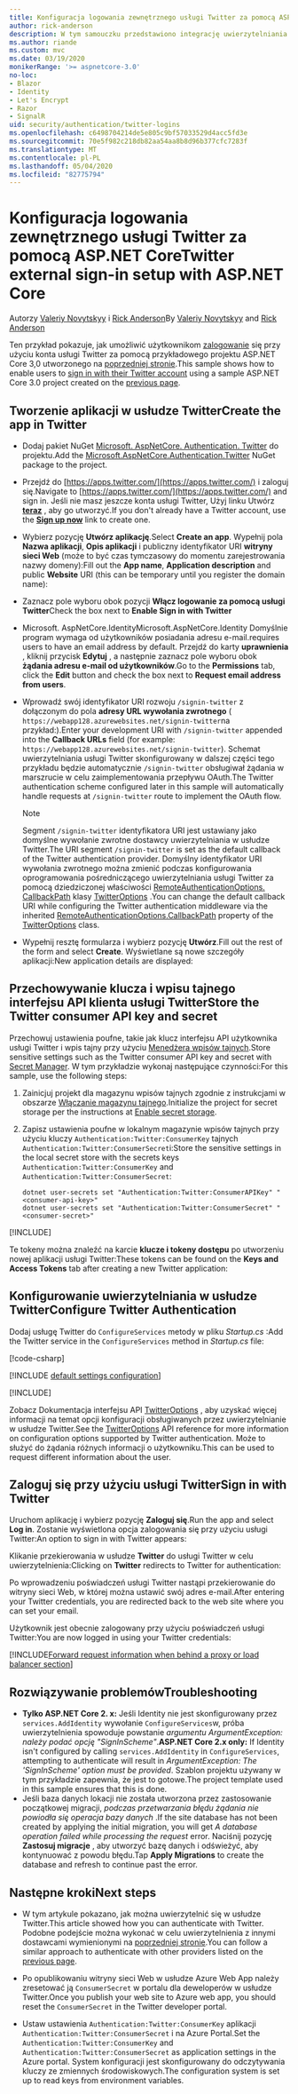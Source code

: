 ```yaml
---
title: Konfiguracja logowania zewnętrznego usługi Twitter za pomocą ASP.NET Core
author: rick-anderson
description: W tym samouczku przedstawiono integrację uwierzytelniania użytkownika konta usługi Twitter z istniejącą aplikacją ASP.NET Core.
ms.author: riande
ms.custom: mvc
ms.date: 03/19/2020
monikerRange: '>= aspnetcore-3.0'
no-loc:
- Blazor
- Identity
- Let's Encrypt
- Razor
- SignalR
uid: security/authentication/twitter-logins
ms.openlocfilehash: c6498704214de5e805c9bf57033529d4acc5fd3e
ms.sourcegitcommit: 70e5f982c218db82aa54aa8b8d96b377cfc7283f
ms.translationtype: MT
ms.contentlocale: pl-PL
ms.lasthandoff: 05/04/2020
ms.locfileid: "82775794"
---
```

# <a name="twitter-external-sign-in-setup-with-aspnet-core"></a><span data-ttu-id="8e117-103">Konfiguracja logowania zewnętrznego usługi Twitter za pomocą ASP.NET Core</span><span class="sxs-lookup"><span data-stu-id="8e117-103">Twitter external sign-in setup with ASP.NET Core</span></span>

<span data-ttu-id="8e117-104">Autorzy [Valeriy Novytskyy](https://github.com/01binary) i [Rick Anderson](https://twitter.com/RickAndMSFT)</span><span class="sxs-lookup"><span data-stu-id="8e117-104">By [Valeriy Novytskyy](https://github.com/01binary) and [Rick Anderson](https://twitter.com/RickAndMSFT)</span></span>

<span data-ttu-id="8e117-105">Ten przykład pokazuje, jak umożliwić użytkownikom [zalogowanie](https://dev.twitter.com/web/sign-in/desktop-browser) się przy użyciu konta usługi Twitter za pomocą przykładowego projektu ASP.NET Core 3,0 utworzonego na [poprzedniej stronie](xref:security/authentication/social/index).</span><span class="sxs-lookup"><span data-stu-id="8e117-105">This sample shows how to enable users to [sign in with their Twitter account](https://dev.twitter.com/web/sign-in/desktop-browser) using a sample ASP.NET Core 3.0 project created on the [previous page](xref:security/authentication/social/index).</span></span>

## <a name="create-the-app-in-twitter"></a><span data-ttu-id="8e117-106">Tworzenie aplikacji w usłudze Twitter</span><span class="sxs-lookup"><span data-stu-id="8e117-106">Create the app in Twitter</span></span>

* <span data-ttu-id="8e117-107">Dodaj pakiet NuGet [Microsoft. AspNetCore. Authentication. Twitter](https://www.nuget.org/packages/Microsoft.AspNetCore.Authentication.Twitter/3.0.0) do projektu.</span><span class="sxs-lookup"><span data-stu-id="8e117-107">Add the [Microsoft.AspNetCore.Authentication.Twitter](https://www.nuget.org/packages/Microsoft.AspNetCore.Authentication.Twitter/3.0.0) NuGet package to the project.</span></span>

* <span data-ttu-id="8e117-108">Przejdź do [https://apps.twitter.com/](https://apps.twitter.com/) i zaloguj się.</span><span class="sxs-lookup"><span data-stu-id="8e117-108">Navigate to [https://apps.twitter.com/](https://apps.twitter.com/) and sign in.</span></span> <span data-ttu-id="8e117-109">Jeśli nie masz jeszcze konta usługi Twitter, Użyj linku Utwórz **[teraz](https://twitter.com/signup)** , aby go utworzyć.</span><span class="sxs-lookup"><span data-stu-id="8e117-109">If you don't already have a Twitter account, use the **[Sign up now](https://twitter.com/signup)** link to create one.</span></span>

* <span data-ttu-id="8e117-110">Wybierz pozycję **Utwórz aplikację**.</span><span class="sxs-lookup"><span data-stu-id="8e117-110">Select **Create an app**.</span></span> <span data-ttu-id="8e117-111">Wypełnij pola **Nazwa aplikacji**, **Opis aplikacji** i publiczny identyfikator URI **witryny sieci Web** (może to być czas tymczasowy do momentu zarejestrowania nazwy domeny):</span><span class="sxs-lookup"><span data-stu-id="8e117-111">Fill out the **App name**, **Application description** and public **Website** URI (this can be temporary until you register the domain name):</span></span>

* <span data-ttu-id="8e117-112">Zaznacz pole wyboru obok pozycji **Włącz logowanie za pomocą usługi Twitter**</span><span class="sxs-lookup"><span data-stu-id="8e117-112">Check the box next to **Enable Sign in with Twitter**</span></span>

* <span data-ttu-id="8e117-113">Microsoft. AspNetCore.Identity</span><span class="sxs-lookup"><span data-stu-id="8e117-113">Microsoft.AspNetCore.Identity</span></span> <span data-ttu-id="8e117-114">Domyślnie program wymaga od użytkowników posiadania adresu e-mail.</span><span class="sxs-lookup"><span data-stu-id="8e117-114">requires users to have an email address by default.</span></span> <span data-ttu-id="8e117-115">Przejdź do karty **uprawnienia** , kliknij przycisk **Edytuj** , a następnie zaznacz pole wyboru obok **żądania adresu e-mail od użytkowników**.</span><span class="sxs-lookup"><span data-stu-id="8e117-115">Go to the **Permissions** tab, click the **Edit** button and check the box next to **Request email address from users**.</span></span>

* <span data-ttu-id="8e117-116">Wprowadź swój identyfikator URI rozwoju `/signin-twitter` z dołączonym do pola **adresy URL wywołania zwrotnego** ( `https://webapp128.azurewebsites.net/signin-twitter`na przykład:).</span><span class="sxs-lookup"><span data-stu-id="8e117-116">Enter your development URI with `/signin-twitter` appended into the **Callback URLs** field (for example: `https://webapp128.azurewebsites.net/signin-twitter`).</span></span> <span data-ttu-id="8e117-117">Schemat uwierzytelniania usługi Twitter skonfigurowany w dalszej części tego przykładu będzie automatycznie `/signin-twitter` obsługiwał żądania w marszrucie w celu zaimplementowania przepływu OAuth.</span><span class="sxs-lookup"><span data-stu-id="8e117-117">The Twitter authentication scheme configured later in this sample will automatically handle requests at `/signin-twitter` route to implement the OAuth flow.</span></span>

  > [!NOTE]
  > <span data-ttu-id="8e117-118">Segment `/signin-twitter` identyfikatora URI jest ustawiany jako domyślne wywołanie zwrotne dostawcy uwierzytelniania w usłudze Twitter.</span><span class="sxs-lookup"><span data-stu-id="8e117-118">The URI segment `/signin-twitter` is set as the default callback of the Twitter authentication provider.</span></span> <span data-ttu-id="8e117-119">Domyślny identyfikator URI wywołania zwrotnego można zmienić podczas konfigurowania oprogramowania pośredniczącego uwierzytelniania usługi Twitter za pomocą dziedziczonej właściwości [RemoteAuthenticationOptions. CallbackPath](/dotnet/api/microsoft.aspnetcore.authentication.remoteauthenticationoptions.callbackpath) klasy [TwitterOptions](/dotnet/api/microsoft.aspnetcore.authentication.twitter.twitteroptions) .</span><span class="sxs-lookup"><span data-stu-id="8e117-119">You can change the default callback URI while configuring the Twitter authentication middleware via the inherited [RemoteAuthenticationOptions.CallbackPath](/dotnet/api/microsoft.aspnetcore.authentication.remoteauthenticationoptions.callbackpath) property of the [TwitterOptions](/dotnet/api/microsoft.aspnetcore.authentication.twitter.twitteroptions) class.</span></span>

* <span data-ttu-id="8e117-120">Wypełnij resztę formularza i wybierz pozycję **Utwórz**.</span><span class="sxs-lookup"><span data-stu-id="8e117-120">Fill out the rest of the form and select **Create**.</span></span> <span data-ttu-id="8e117-121">Wyświetlane są nowe szczegóły aplikacji:</span><span class="sxs-lookup"><span data-stu-id="8e117-121">New application details are displayed:</span></span>

## <a name="store-the-twitter-consumer-api-key-and-secret"></a><span data-ttu-id="8e117-122">Przechowywanie klucza i wpisu tajnego interfejsu API klienta usługi Twitter</span><span class="sxs-lookup"><span data-stu-id="8e117-122">Store the Twitter consumer API key and secret</span></span>

<span data-ttu-id="8e117-123">Przechowuj ustawienia poufne, takie jak klucz interfejsu API użytkownika usługi Twitter i wpis tajny przy użyciu [Menedżera wpisów tajnych](xref:security/app-secrets).</span><span class="sxs-lookup"><span data-stu-id="8e117-123">Store sensitive settings such as the Twitter consumer API key and secret with [Secret Manager](xref:security/app-secrets).</span></span> <span data-ttu-id="8e117-124">W tym przykładzie wykonaj następujące czynności:</span><span class="sxs-lookup"><span data-stu-id="8e117-124">For this sample, use the following steps:</span></span>

1. <span data-ttu-id="8e117-125">Zainicjuj projekt dla magazynu wpisów tajnych zgodnie z instrukcjami w obszarze [Włączanie magazynu tajnego](xref:security/app-secrets#enable-secret-storage).</span><span class="sxs-lookup"><span data-stu-id="8e117-125">Initialize the project for secret storage per the instructions at [Enable secret storage](xref:security/app-secrets#enable-secret-storage).</span></span>
1. <span data-ttu-id="8e117-126">Zapisz ustawienia poufne w lokalnym magazynie wpisów tajnych przy użyciu kluczy `Authentication:Twitter:ConsumerKey` tajnych `Authentication:Twitter:ConsumerSecret`i:</span><span class="sxs-lookup"><span data-stu-id="8e117-126">Store the sensitive settings in the local secret store with the secrets keys `Authentication:Twitter:ConsumerKey` and `Authentication:Twitter:ConsumerSecret`:</span></span>

    ```dotnetcli
    dotnet user-secrets set "Authentication:Twitter:ConsumerAPIKey" "<consumer-api-key>"
    dotnet user-secrets set "Authentication:Twitter:ConsumerSecret" "<consumer-secret>"
    ```

[!INCLUDE[](~/includes/environmentVarableColon.md)]

<span data-ttu-id="8e117-127">Te tokeny można znaleźć na karcie **klucze i tokeny dostępu** po utworzeniu nowej aplikacji usługi Twitter:</span><span class="sxs-lookup"><span data-stu-id="8e117-127">These tokens can be found on the **Keys and Access Tokens** tab after creating a new Twitter application:</span></span>

## <a name="configure-twitter-authentication"></a><span data-ttu-id="8e117-128">Konfigurowanie uwierzytelniania w usłudze Twitter</span><span class="sxs-lookup"><span data-stu-id="8e117-128">Configure Twitter Authentication</span></span>

<span data-ttu-id="8e117-129">Dodaj usługę Twitter do `ConfigureServices` metody w pliku *Startup.cs* :</span><span class="sxs-lookup"><span data-stu-id="8e117-129">Add the Twitter service in the `ConfigureServices` method in *Startup.cs* file:</span></span>

[!code-csharp[](~/security/authentication/social/social-code/3.x/StartupTwitter3x.cs?name=snippet&highlight=10-15)]

[!INCLUDE [default settings configuration](includes/default-settings.md)]

[!INCLUDE[](includes/chain-auth-providers.md)]

<span data-ttu-id="8e117-130">Zobacz Dokumentacja interfejsu API [TwitterOptions](/dotnet/api/microsoft.aspnetcore.builder.twitteroptions) , aby uzyskać więcej informacji na temat opcji konfiguracji obsługiwanych przez uwierzytelnianie w usłudze Twitter.</span><span class="sxs-lookup"><span data-stu-id="8e117-130">See the [TwitterOptions](/dotnet/api/microsoft.aspnetcore.builder.twitteroptions) API reference for more information on configuration options supported by Twitter authentication.</span></span> <span data-ttu-id="8e117-131">Może to służyć do żądania różnych informacji o użytkowniku.</span><span class="sxs-lookup"><span data-stu-id="8e117-131">This can be used to request different information about the user.</span></span>

## <a name="sign-in-with-twitter"></a><span data-ttu-id="8e117-132">Zaloguj się przy użyciu usługi Twitter</span><span class="sxs-lookup"><span data-stu-id="8e117-132">Sign in with Twitter</span></span>

<span data-ttu-id="8e117-133">Uruchom aplikację i wybierz pozycję **Zaloguj się**.</span><span class="sxs-lookup"><span data-stu-id="8e117-133">Run the app and select **Log in**.</span></span> <span data-ttu-id="8e117-134">Zostanie wyświetlona opcja zalogowania się przy użyciu usługi Twitter:</span><span class="sxs-lookup"><span data-stu-id="8e117-134">An option to sign in with Twitter appears:</span></span>

<span data-ttu-id="8e117-135">Klikanie przekierowania w usłudze **Twitter** do usługi Twitter w celu uwierzytelnienia:</span><span class="sxs-lookup"><span data-stu-id="8e117-135">Clicking on **Twitter** redirects to Twitter for authentication:</span></span>

<span data-ttu-id="8e117-136">Po wprowadzeniu poświadczeń usługi Twitter nastąpi przekierowanie do witryny sieci Web, w której można ustawić swój adres e-mail.</span><span class="sxs-lookup"><span data-stu-id="8e117-136">After entering your Twitter credentials, you are redirected back to the web site where you can set your email.</span></span>

<span data-ttu-id="8e117-137">Użytkownik jest obecnie zalogowany przy użyciu poświadczeń usługi Twitter:</span><span class="sxs-lookup"><span data-stu-id="8e117-137">You are now logged in using your Twitter credentials:</span></span>

[!INCLUDE[Forward request information when behind a proxy or load balancer section](includes/forwarded-headers-middleware.md)]

<!-- 
### React to cancel Authorize External sign-in
Twitter doesn't support AccessDeniedPath
Rather in the twitter setup, you can provide an External sign-in homepage. The external sign-in homepage doesn't support localhost. Tested with https://cors3.azurewebsites.net/ and that works.
-->

## <a name="troubleshooting"></a><span data-ttu-id="8e117-138">Rozwiązywanie problemów</span><span class="sxs-lookup"><span data-stu-id="8e117-138">Troubleshooting</span></span>

* <span data-ttu-id="8e117-139">**Tylko ASP.NET Core 2. x:** Jeśli Identity nie jest skonfigurowany przez `services.AddIdentity` wywołanie `ConfigureServices`w, próba uwierzytelnienia spowoduje powstanie *argumentu ArgumentException: należy podać opcję "SignInScheme"*.</span><span class="sxs-lookup"><span data-stu-id="8e117-139">**ASP.NET Core 2.x only:** If Identity isn't configured by calling `services.AddIdentity` in `ConfigureServices`, attempting to authenticate will result in *ArgumentException: The 'SignInScheme' option must be provided*.</span></span> <span data-ttu-id="8e117-140">Szablon projektu używany w tym przykładzie zapewnia, że jest to gotowe.</span><span class="sxs-lookup"><span data-stu-id="8e117-140">The project template used in this sample ensures that this is done.</span></span>
* <span data-ttu-id="8e117-141">Jeśli baza danych lokacji nie została utworzona przez zastosowanie początkowej migracji, *podczas przetwarzania błędu żądania nie powiodła się operacja bazy danych* .</span><span class="sxs-lookup"><span data-stu-id="8e117-141">If the site database has not been created by applying the initial migration, you will get *A database operation failed while processing the request* error.</span></span> <span data-ttu-id="8e117-142">Naciśnij pozycję **Zastosuj migracje** , aby utworzyć bazę danych i odświeżyć, aby kontynuować z powodu błędu.</span><span class="sxs-lookup"><span data-stu-id="8e117-142">Tap **Apply Migrations** to create the database and refresh to continue past the error.</span></span>

## <a name="next-steps"></a><span data-ttu-id="8e117-143">Następne kroki</span><span class="sxs-lookup"><span data-stu-id="8e117-143">Next steps</span></span>

* <span data-ttu-id="8e117-144">W tym artykule pokazano, jak można uwierzytelnić się w usłudze Twitter.</span><span class="sxs-lookup"><span data-stu-id="8e117-144">This article showed how you can authenticate with Twitter.</span></span> <span data-ttu-id="8e117-145">Podobne podejście można wykonać w celu uwierzytelnienia z innymi dostawcami wymienionymi na [poprzedniej stronie](xref:security/authentication/social/index).</span><span class="sxs-lookup"><span data-stu-id="8e117-145">You can follow a similar approach to authenticate with other providers listed on the [previous page](xref:security/authentication/social/index).</span></span>

* <span data-ttu-id="8e117-146">Po opublikowaniu witryny sieci Web w usłudze Azure Web App należy zresetować ją `ConsumerSecret` w portalu dla deweloperów w usłudze Twitter.</span><span class="sxs-lookup"><span data-stu-id="8e117-146">Once you publish your web site to Azure web app, you should reset the `ConsumerSecret` in the Twitter developer portal.</span></span>

* <span data-ttu-id="8e117-147">Ustaw ustawienia `Authentication:Twitter:ConsumerKey` aplikacji `Authentication:Twitter:ConsumerSecret` i na Azure Portal.</span><span class="sxs-lookup"><span data-stu-id="8e117-147">Set the `Authentication:Twitter:ConsumerKey` and `Authentication:Twitter:ConsumerSecret` as application settings in the Azure portal.</span></span> <span data-ttu-id="8e117-148">System konfiguracji jest skonfigurowany do odczytywania kluczy ze zmiennych środowiskowych.</span><span class="sxs-lookup"><span data-stu-id="8e117-148">The configuration system is set up to read keys from environment variables.</span></span>
